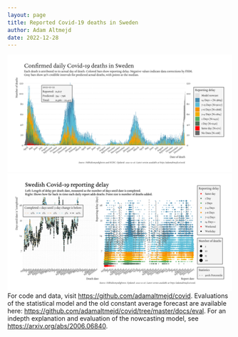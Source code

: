 ```yaml
---
layout: page
title: Reported Covid-19 deaths in Sweden
author: Adam Altmejd
date: 2022-12-28
---
```


![Graph of Swedish Covid-19 deaths with reporting delay.](deaths_lag_sweden_2022-12-28.png "Swedish Covid-19 deaths.")
![Graph of Swedish Covid-19 reporting delay in daily deaths.](lag_trend_sweden_2022-12-28.png "Trend in Swedish Covid-19 mortality reporting delay.")
For code and data, visit <https://github.com/adamaltmejd/covid>.
Evaluations of the statistical model and the old constant average forecast are available here: <https://github.com/adamaltmejd/covid/tree/master/docs/eval>.
For an indepth explanation and evaluation of the nowcasting model, see <https://arxiv.org/abs/2006.06840>.
